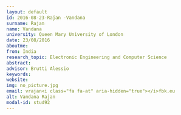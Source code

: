 ```yaml
---
layout: default 
id: 2016-08-23-Rajan -Vandana
surname: Rajan 
name: Vandana
university: Queen Mary University of London
date: 23/08/2016
aboutme: 
from: India
research_topic: Electronic Engineering and Computer Science
abstract: 
advisor: Brutti Alessio
keywords: 
website: 
img: no_picture.jpg
email: vrajan<i class="fa fa-at" aria-hidden="true"></i>fbk.eu
alt: Vandana Rajan 
modal-id: stud92
---
```

